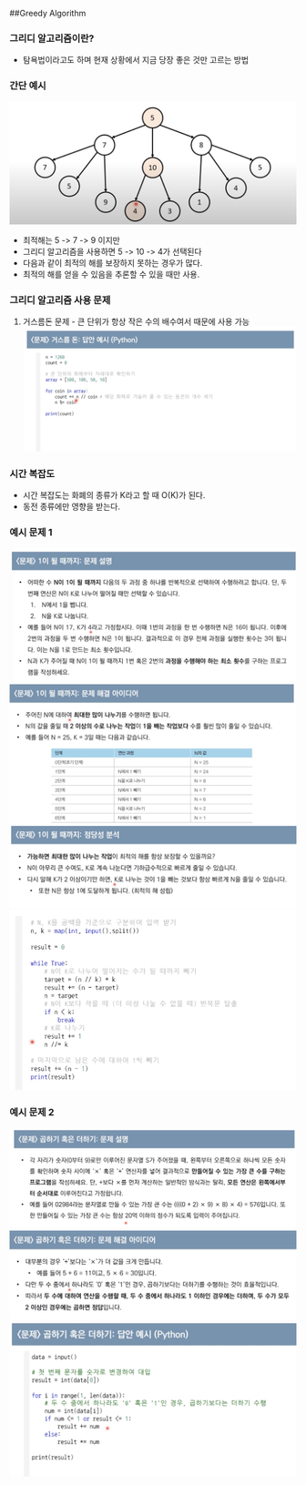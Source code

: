 ##Greedy Algorithm

### 그리디 알고리즘이란?

- 탐욕법이라고도 하며 현재 상황에서 지금 당장 좋은 것만 고르는 방법

### 간단 예시

![alt text](img/image.png)

- 최적해는 5 -> 7 -> 9 이지만
- 그리디 알고리즘을 사용하면 5 -> 10 -> 4가 선택된다
- 다음과 같이 최적의 해를 보장하지 못하는 경우가 많다.
- 최적의 해를 얻을 수 있음을 추론할 수 있을 때만 사용.

### 그리디 알고리즘 사용 문제

1. 거스름돈 문제 - 큰 단위가 항상 작은 수의 배수여서 때문에 사용 가능
   ![alt text](img/image-1.png)

### 시간 복잡도

- 시간 복잡도는 화폐의 종류가 K라고 할 때 O(K)가 된다.
- 동전 종류에만 영향을 받는다.

### 예시 문제 1

![alt text](img/image-2.png)
![alt text](img/image-3.png)
![alt text](img/image-4.png)
![alt text](img/image-5.png)

### 예시 문제 2

![alt text](img/image-6.png)
![alt text](img/image-7.png)
![alt text](img/image-8.png)
